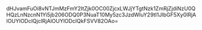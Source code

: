 dHJvamFuOi8vNTJmMzFmY2ItZjk0OC00ZjcxLWJjYTgtNzk1ZmRjZjdiNzU0QHQzLnNzcnN1Yi5jb206ODQ0P3NuaT10My5zc3JzdWIuY29tI1JlbGF5Xy0lRjAlOUYlODclQjclRjAlOUYlODclQkFSVV82OAo=